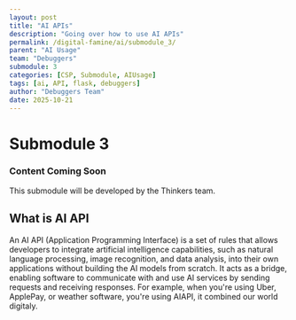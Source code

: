 ```yaml
---
layout: post
title: "AI APIs"
description: "Going over how to use AI APIs"
permalink: /digital-famine/ai/submodule_3/
parent: "AI Usage"
team: "Debuggers"
submodule: 3
categories: [CSP, Submodule, AIUsage]
tags: [ai, API, flask, debuggers]
author: "Debuggers Team"
date: 2025-10-21
---
```


# Submodule 3

### Content Coming Soon
This submodule will be developed by the Thinkers team.

## What is AI API
An AI API (Application Programming Interface) is a set of rules that allows developers to integrate artificial intelligence capabilities, such as natural language processing, image recognition, and data analysis, into their own applications without building the AI models from scratch. It acts as a bridge, enabling software to communicate with and use AI services by sending requests and receiving responses. For example, when you're using Uber, ApplePay, or weather software, you're using AIAPI, it combined our world digitaly.

